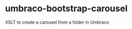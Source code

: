 umbraco-bootstrap-carousel
==========================

XSLT to create a carousel from a folder in Umbraco
